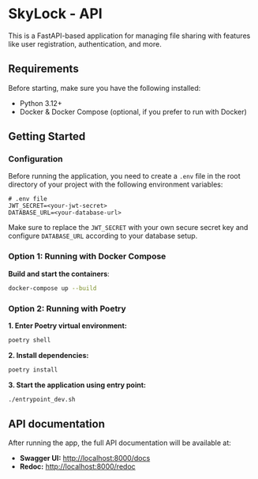 # SkyLock - API

This is a FastAPI-based application for managing file sharing with features like user registration, authentication, and more.

## Requirements

Before starting, make sure you have the following installed:

- Python 3.12+
- Docker & Docker Compose (optional, if you prefer to run with Docker)

## Getting Started

### Configuration

Before running the application, you need to create a `.env` file in the root directory of your project with the following environment variables:

```dotenv
# .env file
JWT_SECRET=<your-jwt-secret>
DATABASE_URL=<your-database-url>
```

Make sure to replace the `JWT_SECRET` with your own secure secret key and configure `DATABASE_URL` according to your database setup.

### Option 1: Running with Docker Compose

**Build and start the containers**:

```bash
docker-compose up --build
```

### Option 2: Running with Poetry

**1. Enter Poetry virtual environment:**

```bash
poetry shell
```

**2. Install dependencies:**

```bash
poetry install
```

**3. Start the application using entry point:**

```bash
./entrypoint_dev.sh
```

## API documentation

After running the app, the full API documentation will be available at:

- **Swagger UI:** <http://localhost:8000/docs>
- **Redoc:** <http://localhost:8000/redoc>

